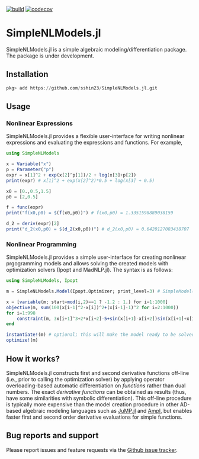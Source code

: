 [![build](https://github.com/sshin23/SimpleNLModels.jl/actions/workflows/test.yml/badge.svg)](https://github.com/sshin23/SimpleNLModels.jl/actions/workflows/test.yml)
[![codecov](https://codecov.io/gh/sshin23/SimpleNLModels.jl/branch/main/graph/badge.svg?token=U6NMMW0IT5)](https://codecov.io/gh/sshin23/SimpleNLModels.jl)
# SimpleNLModels.jl
 
SimpleNLModels.jl is a simple algebraic modeling/differentiation package. The package is under development.

## Installation
```julia
pkg> add https://github.com/sshin23/SimpleNLModels.jl.git
```

## Usage
### Nonlinear Expressions
SimpleNLModels.jl provides a flexible user-interface for writing nonlinear expressions and evaluating the expressions and functions. For example,
```julia
using SimpleNLModels

x = Variable("x")
p = Parameter("p")
expr = x[1]^2 + exp(x[2]^p[1])/2 + log(x[3]+p[2])
print(expr) # x[1]^2 + exp(x[2]^2)*0.5 + log(x[3] + 0.5)

x0 = [0.,0.5,1.5]
p0 = [2,0.5]

f = func(expr)
print("f(x0,p0) = $(f(x0,p0))") # f(x0,p0) = 1.3351598889038159

d_2 = deriv(expr)[2]
print("d_2(x0,p0) = $(d_2(x0,p0))") # d_2(x0,p0) = 0.6420127083438707
```

### Nonlinear Programming
SimpleNLModels.jl provides a simple user-interface for creating nonlinear prgogramming models and allows solving the created models with optimization solvers (Ipopt and MadNLP.jl). The syntax is as follows:
```julia
using SimpleNLModels, Ipopt

m = SimpleNLModels.Model(Ipopt.Optimizer; print_level=3) # SimpleModel( ... ) works as well

x = [variable(m; start=mod(i,2)==1 ? -1.2 : 1.) for i=1:1000]   
objective(m, sum(100(x[i-1]^2-x[i])^2+(x[i-1]-1)^2 for i=2:1000))
for i=1:998
    constraint(m, 3x[i+1]^3+2*x[i+2]-5+sin(x[i+1]-x[i+2])sin(x[i+1]+x[i+2])+4x[i+1]-x[i]exp(x[i]-x[i+1])-3 == 0)
end

instantiate!(m) # optional; this will make the model ready to be solved
optimize!(m)
```

## How it works?
SimpleNLModels.jl constructs first and second derivative functions off-line (i.e., prior to calling the optimization solver) by applying operator overloading-based automatic differentiation on _functions_ rather than dual numbers. The exact _derivative functions_ can be obtained as results (thus, have some similarities with symbolic differentiation). This off-line procedure is typically more expensive than the model creation procedure in other AD-based algebraic modeling languages such as [JuMP.jl](https://github.com/jump-dev/JuMP.jl) and [Ampl](https://ampl.com/), but enables faster first and second order derivative evaluations for simple functions.

## Bug reports and support
Please report issues and feature requests via the [Github issue tracker](https://github.com/sshin23/SimpleNLModels.jl/issues).
